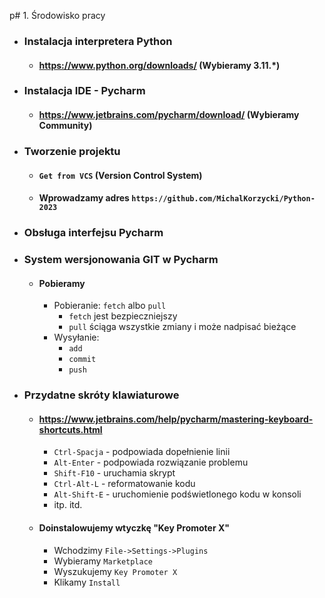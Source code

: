 p# 1. Środowisko pracy

- ### Instalacja interpretera Python
  - #### https://www.python.org/downloads/ (Wybieramy 3.11.*)
- ### Instalacja IDE - Pycharm
  - #### https://www.jetbrains.com/pycharm/download/ (Wybieramy Community)
- ### Tworzenie projektu
  - #### `Get from VCS` (Version Control System)
  - #### Wprowadzamy adres `https://github.com/MichalKorzycki/Python-2023`
- ### Obsługa interfejsu Pycharm
- ### System wersjonowania GIT w Pycharm
  - #### Pobieramy
    - Pobieranie: `fetch` albo `pull`
      - `fetch` jest bezpieczniejszy
      - `pull` ściąga wszystkie zmiany i może nadpisać bieżące
    - Wysyłanie:
      - `add`
      - `commit`
      - `push`
- ### Przydatne skróty klawiaturowe
  - #### https://www.jetbrains.com/help/pycharm/mastering-keyboard-shortcuts.html
    - `Ctrl-Spacja` - podpowiada dopełnienie linii
    - `Alt-Enter` - podpowiada rozwiązanie problemu
    - `Shift-F10` - uruchamia skrypt
    - `Ctrl-Alt-L` - reformatowanie kodu
    - `Alt-Shift-E` - uruchomienie podświetlonego kodu w konsoli
    - itp. itd.
  - #### Doinstalowujemy wtyczkę "Key Promoter X"
    - Wchodzimy `File->Settings->Plugins`
    - Wybieramy `Marketplace`
    - Wyszukujemy `Key Promoter X`
    - Klikamy `Install`
